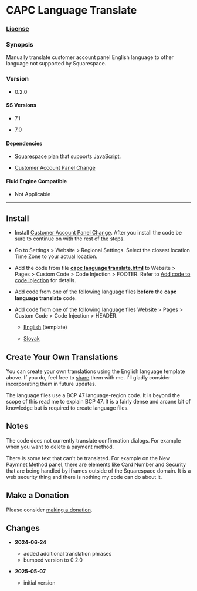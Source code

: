 # CAPC Language Translate

### [License][1]

### Synopsis

Manually translate customer account panel English language to other language not
supported by Squarespace.

### Version

  * 0.2.0

#### SS Versions

  * 7.1
  
  * 7.0

#### Dependencies

  * [Squarespace plan][2] that supports [JavaScript][3].
  
  * [Customer Account Panel Change][4]

#### Fluid Engine Compatible

  * Not Applicable

---

## Install

* Install [Customer Account Panel Change][5]. After you install the code be sure
  to continue on with the rest of the steps.
  
* Go to Settings > Website > Regional Settings. Select the closest location
  Time Zone to your actual location.
  
* Add the code from file **[capc language translate.html][6]** to Website >
  Pages > Custom Code > Code Injection > FOOTER. Refer to [Add code to code
  injection][7] for details.
  
* Add code from one of the following language files **before** the **capc
  language translate** code.
  
* Add code from one of the following language files Website >
  Pages > Custom Code > Code Injection > HEADER.
  
  * [English][8] (template)
  
  * [Slovak][9]

## Create Your Own Translations

You can create your own translations using the English language template above.
If you do, feel free to [share][10] them with me. I'll gladly consider
incorporating them in future updates.

The language files use a BCP 47 language-region code. It is beyond the scope of
this read me to explain BCP 47. It is a fairly dense and arcane bit of knowledge
but is required to create language files.

## Notes

The code does not currently translate confirmation dialogs. For example when you
want to delete a payment method.

There is some text that can't be translated. For example on the New Paymnet
Method panel, there are elements like Card Number and Security that are being
handled by iframes outside of the Squarespace domain. It is a web security thing
and there is nothing my code can do about it.

## Make a Donation

Please consider [making a donation][11].

## Changes

* **2024-06-24**

  * added additional translation phrases
  * bumped version to 0.2.0
  
* **2025-05-07**

  * initial version

[1]: https://github.com/tomsWebConsulting/twcsl/blob/main/LICENSE.txt#L1
[2]: https://www.squarespace.com/pricing
[3]: https://en.wikipedia.org/wiki/JavaScript
[4]: https://github.com/tomsWebConsulting/twcsl/tree/main/Element/Customer%20Account/Panel/Customer%20Account%20Panel%20Change
[5]: https://github.com/tomsWebConsulting/twcsl/tree/main/Element/Customer%20Account/Panel/Customer%20Account%20Panel%20Change#customer-account-panel-change
[6]: capc%20language%20translate.html#L1
[7]: https://support.squarespace.com/hc/en-us/articles/205815908-Using-code-injection#toc-add-code-to-code-injection
[8]: capc%20language%20translate%20en.html#L1
[9]: capc%20language%20translate%20sk.html#L1
[10]: mailto:tomsWebConsulting@gmail.com?subject=CAPC%20Language%20Translate&body=%3C!--%20begin%20TWC%20CAPC%20Language%20Translate%20%5B%20enter%20the%20language%20here%20replacing%20square%20brackets%20%5D%20--%3E%0A%0A%20%20%3C!--%0A%20%20%0A%20%20%20%20capc%20language%20translate%20%5B%20enter%20the%20language%20here%20replacing%20square%20brackets%20%5D%0A%20%20%20%20%0A%20%20%20%20License%20%20%20%20%20%20%20%3A%20%3C%20https%3A%2F%2Ftinyurl.com%2Fs872fb68%20%3E%0A%20%20%20%20%0A%20%20%20%20Version%20%20%20%20%20%20%20%3A%200.2.0%0A%20%20%20%20%0A%20%20%20%20SS%20Versions%20%20%20%3A%207.1%2C%207.0%0A%20%20%20%20%0A%20%20%20%20v7.1%0A%20%20%20%20Fluid%0A%20%20%20%20Engine%0A%20%20%20%20Compatible%20%20%20%20%3A%20Not%20Applicable%0A%20%20%20%20%0A%20%20%20%20Dependencies%20%20%3A%20Customer%20Account%20Panel%20Change%0A%20%20%20%20%20%20%20%20%20%20%20%20%20%20%20%20%20%20%20%20%3C%20https%3A%2F%2Ftinyurl.com%2Fmu8jpf3v%20%3E%0A%20%20%20%20%0A%20%20%20%20Copyright%20%20%20%20%20%3A%202025%20Thomas%20Creedon%0A%20%20%20%20%20%20%20%20%20%20%20%20%20%20%20%20%20%20%20%20%0A%20%20%20%20%20%20%20%20%20%20%20%20%20%20%20%20%20%20%20%20Tom's%20Web%20Consulting%20%3C%20http%3A%2F%2Fwww.tomsWeb.consulting%2F%20%3E%0A%20%20%20%20%0A%20%20%20%20--%3E%0A%20%20%20%20%0A%20%20%3Cscript%20type%3D%22application%2Fvnd.twc.capclt%2Bjson%3B%20lang%3D%5B%20enter%20BCP%2047%20language-region%20code%20here%20replacing%20square%20brackets%20%5D%22%3E%0A%20%20%0A%20%20%20%20%7B%0A%20%20%20%20%0A%20%20%20%20%20%20%2F%2F%20English%20to%20%5B%20enter%20the%20language%20here%20replacing%20square%20brackets%20%5D%0A%20%20%20%20%20%20%0A%20%20%20%20%20%20%22placeholderMap%22%20%3A%20%7B%0A%20%20%20%20%20%20%0A%20%20%20%20%20%20%20%20%22Address%201%22%20%3A%20%22%5B%20enter%20translated%20english%20phrase%20here%20between%20double%20quotes%20replacing%20square%20brackets%20%5D%22%2C%0A%20%20%20%20%20%20%20%20%0A%20%20%20%20%20%20%20%20%22Address%202%22%20%3A%20%22%5B%20enter%20translated%20english%20phrase%20here%20between%20double%20quotes%20replacing%20square%20brackets%20%5D%22%2C%0A%20%20%20%20%20%20%20%20%0A%20%20%20%20%20%20%20%20%22City%22%20%3A%20%22%5B%20enter%20translated%20english%20phrase%20here%20between%20double%20quotes%20replacing%20square%20brackets%20%5D%22%2C%0A%20%20%20%20%20%20%20%20%0A%20%20%20%20%20%20%20%20%22First%20Name%22%20%3A%20%22%5B%20enter%20translated%20english%20phrase%20here%20between%20double%20quotes%20replacing%20square%20brackets%20%5D%22%2C%0A%20%20%20%20%20%20%20%20%0A%20%20%20%20%20%20%20%20%22Last%20Name%22%20%3A%20%22%5B%20enter%20translated%20english%20phrase%20here%20between%20double%20quotes%20replacing%20square%20brackets%20%5D%22%2C%0A%20%20%20%20%20%20%20%20%0A%20%20%20%20%20%20%20%20%22Password%22%20%3A%20%22%5B%20enter%20translated%20english%20phrase%20here%20between%20double%20quotes%20replacing%20square%20brackets%20%5D%22%2C%0A%20%20%20%20%20%20%20%20%0A%20%20%20%20%20%20%20%20%22Phone%20Number%20(Optional)%22%20%3A%20%22%5B%20enter%20translated%20english%20phrase%20here%20between%20double%20quotes%20replacing%20square%20brackets%20%5D%22%2C%0A%20%20%20%20%20%20%20%20%0A%20%20%20%20%20%20%20%20%22Postal%20Code%22%20%3A%20%22%5B%20enter%20translated%20english%20phrase%20here%20between%20double%20quotes%20replacing%20square%20brackets%20%5D%22%2C%0A%20%20%20%20%20%20%20%20%0A%20%20%20%20%20%20%20%20%22Search%22%20%3A%20%22%5B%20enter%20translated%20english%20phrase%20here%20between%20double%20quotes%20replacing%20square%20brackets%20%5D%22%2C%0A%20%20%20%20%20%20%20%20%0A%20%20%20%20%20%20%20%20%22State%22%20%3A%20%22%5B%20enter%20translated%20english%20phrase%20here%20between%20double%20quotes%20replacing%20square%20brackets%20%5D%22%0A%20%20%20%20%20%20%20%20%0A%20%20%20%20%20%20%20%20%7D%2C%0A%20%20%20%20%20%20%20%20%0A%20%20%20%20%20%20%2F%2F%20note%20the%20space%20at%20the%20start%20it%20must%20be%20in%20the%20translation%0A%20%20%20%20%20%20%0A%20%20%20%20%20%20%22textEndsWithMap%22%20%3A%20%7B%0A%20%20%20%20%20%20%0A%20%20%20%20%20%20%20%20%22%20Active%20Digital%20Products%22%20%3A%20%22%5B%20enter%20translated%20english%20phrase%20here%20between%20double%20quotes%20replacing%20square%20brackets%20%5D%22%2C%0A%20%20%20%20%20%20%20%20%0A%20%20%20%20%20%20%20%20%22%20is%20completed%22%20%3A%20%22%5B%20enter%20translated%20english%20phrase%20here%20between%20double%20quotes%20replacing%20square%20brackets%20%5D%22%0A%20%20%20%20%20%20%20%20%0A%20%20%20%20%20%20%20%20%7D%2C%0A%20%20%20%20%20%20%20%20%0A%20%20%20%20%20%20%22textMap%22%20%3A%20%7B%0A%20%20%20%20%20%20%0A%20%20%20%20%20%20%20%20%22Account%20Settings%22%20%3A%20%22%5B%20enter%20translated%20english%20phrase%20here%20between%20double%20quotes%20replacing%20square%20brackets%20%5D%22%2C%0A%20%20%20%20%20%20%20%20%0A%20%20%20%20%20%20%20%20%22Account%22%20%3A%20%22%5B%20enter%20translated%20english%20phrase%20here%20between%20double%20quotes%20replacing%20square%20brackets%20%5D%22%2C%0A%20%20%20%20%20%20%20%20%0A%20%20%20%20%20%20%20%20%22Add%20New%20Address%22%20%3A%20%22%5B%20enter%20translated%20english%20phrase%20here%20between%20double%20quotes%20replacing%20square%20brackets%20%5D%22%2C%0A%20%20%20%20%20%20%20%20%0A%20%20%20%20%20%20%20%20%22Add%20New%20Payment%20Method%22%20%3A%20%22%5B%20enter%20translated%20english%20phrase%20here%20between%20double%20quotes%20replacing%20square%20brackets%20%5D%22%2C%0A%20%20%20%20%20%20%20%20%0A%20%20%20%20%20%20%20%20%22Address%201%22%20%3A%20%22%5B%20enter%20translated%20english%20phrase%20here%20between%20double%20quotes%20replacing%20square%20brackets%20%5D%22%2C%0A%20%20%20%20%20%20%20%20%0A%20%20%20%20%20%20%20%20%22Address%202%22%20%3A%20%22%5B%20enter%20translated%20english%20phrase%20here%20between%20double%20quotes%20replacing%20square%20brackets%20%5D%22%2C%0A%20%20%20%20%20%20%20%20%0A%20%20%20%20%20%20%20%20%22Address%22%20%3A%20%22%5B%20enter%20translated%20english%20phrase%20here%20between%20double%20quotes%20replacing%20square%20brackets%20%5D%22%2C%0A%20%20%20%20%20%20%20%20%0A%20%20%20%20%20%20%20%20%22Addresses%22%20%3A%20%22%5B%20enter%20translated%20english%20phrase%20here%20between%20double%20quotes%20replacing%20square%20brackets%20%5D%22%2C%0A%20%20%20%20%20%20%20%20%0A%20%20%20%20%20%20%20%20%22Back%22%20%3A%20%22%5B%20enter%20translated%20english%20phrase%20here%20between%20double%20quotes%20replacing%20square%20brackets%20%5D%22%2C%0A%20%20%20%20%20%20%20%20%0A%20%20%20%20%20%20%20%20%22Billing%20Address%22%20%3A%20%22%5B%20enter%20translated%20english%20phrase%20here%20between%20double%20quotes%20replacing%20square%20brackets%20%5D%22%2C%0A%20%20%20%20%20%20%20%20%0A%20%20%20%20%20%20%20%20%22Card%20Details%22%20%3A%20%22%5B%20enter%20translated%20english%20phrase%20here%20between%20double%20quotes%20replacing%20square%20brackets%20%5D%22%2C%0A%20%20%20%20%20%20%20%20%0A%20%20%20%20%20%20%20%20%22Card%20Number%22%20%3A%20%22%5B%20enter%20translated%20english%20phrase%20here%20between%20double%20quotes%20replacing%20square%20brackets%20%5D%22%2C%0A%20%20%20%20%20%20%20%20%0A%20%20%20%20%20%20%20%20%22City%22%20%3A%20%22%5B%20enter%20translated%20english%20phrase%20here%20between%20double%20quotes%20replacing%20square%20brackets%20%5D%22%2C%0A%20%20%20%20%20%20%20%20%0A%20%20%20%20%20%20%20%20%22Close%22%20%3A%20%22%5B%20enter%20translated%20english%20phrase%20here%20between%20double%20quotes%20replacing%20square%20brackets%20%5D%22%2C%0A%20%20%20%20%20%20%20%20%0A%20%20%20%20%20%20%20%20%22Completed%22%20%3A%20%22%5B%20enter%20translated%20english%20phrase%20here%20between%20double%20quotes%20replacing%20square%20brackets%20%5D%22%2C%0A%20%20%20%20%20%20%20%20%0A%20%20%20%20%20%20%20%20%22Confirm%20New%22%20%3A%20%22%5B%20enter%20translated%20english%20phrase%20here%20between%20double%20quotes%20replacing%20square%20brackets%20%5D%22%2C%0A%20%20%20%20%20%20%20%20%0A%20%20%20%20%20%20%20%20%22Country%22%20%3A%20%22%5B%20enter%20translated%20english%20phrase%20here%20between%20double%20quotes%20replacing%20square%20brackets%20%5D%22%2C%0A%20%20%20%20%20%20%20%20%0A%20%20%20%20%20%20%20%20%22Current%22%20%3A%20%22%5B%20enter%20translated%20english%20phrase%20here%20between%20double%20quotes%20replacing%20square%20brackets%20%5D%22%2C%0A%20%20%20%20%20%20%20%20%0A%20%20%20%20%20%20%20%20%22Default%22%20%3A%20%22%5B%20enter%20translated%20english%20phrase%20here%20between%20double%20quotes%20replacing%20square%20brackets%20%5D%22%2C%0A%20%20%20%20%20%20%20%20%0A%20%20%20%20%20%20%20%20%22Delete%20Address%22%20%3A%20%22%5B%20enter%20translated%20english%20phrase%20here%20between%20double%20quotes%20replacing%20square%20brackets%20%5D%22%2C%0A%20%20%20%20%20%20%20%20%0A%20%20%20%20%20%20%20%20%22Delete%20Payment%20Method%22%20%3A%20%22%5B%20enter%20translated%20english%20phrase%20here%20between%20double%20quotes%20replacing%20square%20brackets%20%5D%22%2C%0A%20%20%20%20%20%20%20%20%0A%20%20%20%20%20%20%20%20%22Digital%20Products%22%20%3A%20%22%5B%20enter%20translated%20english%20phrase%20here%20between%20double%20quotes%20replacing%20square%20brackets%20%5D%22%2C%0A%20%20%20%20%20%20%20%20%0A%20%20%20%20%20%20%20%20%22Download%20item%22%20%3A%20%22%5B%20enter%20translated%20english%20phrase%20here%20between%20double%20quotes%20replacing%20square%20brackets%20%5D%22%2C%0A%20%20%20%20%20%20%20%20%0A%20%20%20%20%20%20%20%20%22Expiration%20Date%22%20%3A%20%22%5B%20enter%20translated%20english%20phrase%20here%20between%20double%20quotes%20replacing%20square%20brackets%20%5D%22%2C%0A%20%20%20%20%20%20%20%20%0A%20%20%20%20%20%20%20%20%22First%20Name%22%20%3A%20%22%5B%20enter%20translated%20english%20phrase%20here%20between%20double%20quotes%20replacing%20square%20brackets%20%5D%22%2C%0A%20%20%20%20%20%20%20%20%0A%20%20%20%20%20%20%20%20%22First%22%20%3A%20%22%5B%20enter%20translated%20english%20phrase%20here%20between%20double%20quotes%20replacing%20square%20brackets%20%5D%22%2C%0A%20%20%20%20%20%20%20%20%0A%20%20%20%20%20%20%20%20%22Items%22%20%3A%20%22%5B%20enter%20translated%20english%20phrase%20here%20between%20double%20quotes%20replacing%20square%20brackets%20%5D%22%2C%0A%20%20%20%20%20%20%20%20%0A%20%20%20%20%20%20%20%20%22Last%20Name%22%20%3A%20%22%5B%20enter%20translated%20english%20phrase%20here%20between%20double%20quotes%20replacing%20square%20brackets%20%5D%22%2C%0A%20%20%20%20%20%20%20%20%0A%20%20%20%20%20%20%20%20%22Last%22%20%3A%20%22%5B%20enter%20translated%20english%20phrase%20here%20between%20double%20quotes%20replacing%20square%20brackets%20%5D%22%2C%0A%20%20%20%20%20%20%20%20%0A%20%20%20%20%20%20%20%20%22Name%22%20%3A%20%22%5B%20enter%20translated%20english%20phrase%20here%20between%20double%20quotes%20replacing%20square%20brackets%20%5D%22%2C%0A%20%20%20%20%20%20%20%20%0A%20%20%20%20%20%20%20%20%22New%22%20%3A%20%22%5B%20enter%20translated%20english%20phrase%20here%20between%20double%20quotes%20replacing%20square%20brackets%20%5D%22%2C%0A%20%20%20%20%20%20%20%20%0A%20%20%20%20%20%20%20%20%22New%20Address%22%20%3A%20%22%5B%20enter%20translated%20english%20phrase%20here%20between%20double%20quotes%20replacing%20square%20brackets%20%5D%22%2C%0A%20%20%20%20%20%20%20%20%0A%20%20%20%20%20%20%20%20%22New%20Payment%20Method%22%20%3A%20%22%5B%20enter%20translated%20english%20phrase%20here%20between%20double%20quotes%20replacing%20square%20brackets%20%5D%22%2C%0A%20%20%20%20%20%20%20%20%0A%20%20%20%20%20%20%20%20%22No%20orders%20yet%22%20%3A%20%22%5B%20enter%20translated%20english%20phrase%20here%20between%20double%20quotes%20replacing%20square%20brackets%20%5D%22%2C%0A%20%20%20%20%20%20%20%20%0A%20%20%20%20%20%20%20%20%22No%20saved%20addresses%22%20%3A%20%22%5B%20enter%20translated%20english%20phrase%20here%20between%20double%20quotes%20replacing%20square%20brackets%20%5D%22%2C%0A%20%20%20%20%20%20%20%20%0A%20%20%20%20%20%20%20%20%22No%20saved%20payments%22%20%3A%20%22%5B%20enter%20translated%20english%20phrase%20here%20between%20double%20quotes%20replacing%20square%20brackets%20%5D%22%2C%0A%20%20%20%20%20%20%20%20%0A%20%20%20%20%20%20%20%20%22None%22%20%3A%20%22%5B%20enter%20translated%20english%20phrase%20here%20between%20double%20quotes%20replacing%20square%20brackets%20%5D%22%2C%0A%20%20%20%20%20%20%20%20%0A%20%20%20%20%20%20%20%20%22Order%20Date%22%20%3A%20%22%5B%20enter%20translated%20english%20phrase%20here%20between%20double%20quotes%20replacing%20square%20brackets%20%5D%22%2C%0A%20%20%20%20%20%20%20%20%0A%20%20%20%20%20%20%20%20%22Orders%22%20%3A%20%22%5B%20enter%20translated%20english%20phrase%20here%20between%20double%20quotes%20replacing%20square%20brackets%20%5D%22%2C%0A%20%20%20%20%20%20%20%20%0A%20%20%20%20%20%20%20%20%22Other%22%20%3A%20%22%5B%20enter%20translated%20english%20phrase%20here%20between%20double%20quotes%20replacing%20square%20brackets%20%5D%22%2C%0A%20%20%20%20%20%20%20%20%0A%20%20%20%20%20%20%20%20%22Pages%22%20%3A%20%22%5B%20enter%20translated%20english%20phrase%20here%20between%20double%20quotes%20replacing%20square%20brackets%20%5D%22%2C%0A%20%20%20%20%20%20%20%20%0A%20%20%20%20%20%20%20%20%22Password%22%20%3A%20%22%5B%20enter%20translated%20english%20phrase%20here%20between%20double%20quotes%20replacing%20square%20brackets%20%5D%22%2C%0A%20%20%20%20%20%20%20%20%0A%20%20%20%20%20%20%20%20%22Payment%20Method%22%20%3A%20%22%5B%20enter%20translated%20english%20phrase%20here%20between%20double%20quotes%20replacing%20square%20brackets%20%5D%22%2C%0A%20%20%20%20%20%20%20%20%0A%20%20%20%20%20%20%20%20%22Payment%22%20%3A%20%22%5B%20enter%20translated%20english%20phrase%20here%20between%20double%20quotes%20replacing%20square%20brackets%20%5D%22%2C%0A%20%20%20%20%20%20%20%20%0A%20%20%20%20%20%20%20%20%22Pending%22%20%3A%20%22%5B%20enter%20translated%20english%20phrase%20here%20between%20double%20quotes%20replacing%20square%20brackets%20%5D%22%2C%0A%20%20%20%20%20%20%20%20%0A%20%20%20%20%20%20%20%20%22Phone%20Number%20(Optional)%22%20%3A%20%22%5B%20enter%20translated%20english%20phrase%20here%20between%20double%20quotes%20replacing%20square%20brackets%20%5D%22%2C%0A%20%20%20%20%20%20%20%20%0A%20%20%20%20%20%20%20%20%22Phone%20Number%22%20%3A%20%22%5B%20enter%20translated%20english%20phrase%20here%20between%20double%20quotes%20replacing%20square%20brackets%20%5D%22%2C%0A%20%20%20%20%20%20%20%20%0A%20%20%20%20%20%20%20%20%22Postal%20Code%22%20%3A%20%22%5B%20enter%20translated%20english%20phrase%20here%20between%20double%20quotes%20replacing%20square%20brackets%20%5D%22%2C%0A%20%20%20%20%20%20%20%20%0A%20%20%20%20%20%20%20%20%22Profile%22%20%3A%20%22%5B%20enter%20translated%20english%20phrase%20here%20between%20double%20quotes%20replacing%20square%20brackets%20%5D%22%2C%0A%20%20%20%20%20%20%20%20%0A%20%20%20%20%20%20%20%20%22Set%20As%20Default%22%20%3A%20%22%5B%20enter%20translated%20english%20phrase%20here%20between%20double%20quotes%20replacing%20square%20brackets%20%5D%22%2C%0A%20%20%20%20%20%20%20%20%0A%20%20%20%20%20%20%20%20%22Shipping%20Address%22%20%3A%20%22%5B%20enter%20translated%20english%20phrase%20here%20between%20double%20quotes%20replacing%20square%20brackets%20%5D%22%2C%0A%20%20%20%20%20%20%20%20%0A%20%20%20%20%20%20%20%20%22Shipping%20Option%22%20%3A%20%22%5B%20enter%20translated%20english%20phrase%20here%20between%20double%20quotes%20replacing%20square%20brackets%20%5D%22%2C%0A%20%20%20%20%20%20%20%20%0A%20%20%20%20%20%20%20%20%22Shipping%22%20%3A%20%22%5B%20enter%20translated%20english%20phrase%20here%20between%20double%20quotes%20replacing%20square%20brackets%20%5D%22%2C%0A%20%20%20%20%20%20%20%20%0A%20%20%20%20%20%20%20%20%22Sign%20out%22%20%3A%20%22%5B%20enter%20translated%20english%20phrase%20here%20between%20double%20quotes%20replacing%20square%20brackets%20%5D%22%2C%0A%20%20%20%20%20%20%20%20%0A%20%20%20%20%20%20%20%20%22State%22%20%3A%20%22%5B%20enter%20translated%20english%20phrase%20here%20between%20double%20quotes%20replacing%20square%20brackets%20%5D%22%2C%0A%20%20%20%20%20%20%20%20%0A%20%20%20%20%20%20%20%20%22Status%22%20%3A%20%22%5B%20enter%20translated%20english%20phrase%20here%20between%20double%20quotes%20replacing%20square%20brackets%20%5D%22%2C%0A%20%20%20%20%20%20%20%20%0A%20%20%20%20%20%20%20%20%22Subtotal%22%20%3A%20%22%5B%20enter%20translated%20english%20phrase%20here%20between%20double%20quotes%20replacing%20square%20brackets%20%5D%22%2C%0A%20%20%20%20%20%20%20%20%0A%20%20%20%20%20%20%20%20%22Summary%22%20%3A%20%22%5B%20enter%20translated%20english%20phrase%20here%20between%20double%20quotes%20replacing%20square%20brackets%20%5D%22%2C%0A%20%20%20%20%20%20%20%20%0A%20%20%20%20%20%20%20%20%22Tax%22%20%3A%20%22%5B%20enter%20translated%20english%20phrase%20here%20between%20double%20quotes%20replacing%20square%20brackets%20%5D%22%2C%0A%20%20%20%20%20%20%20%20%0A%20%20%20%20%20%20%20%20%22Total%22%20%3A%20%22%5B%20enter%20translated%20english%20phrase%20here%20between%20double%20quotes%20replacing%20square%20brackets%20%5D%22%2C%0A%20%20%20%20%20%20%20%20%0A%20%20%20%20%20%20%20%20%22Update%20Password%22%20%3A%20%22%5B%20enter%20translated%20english%20phrase%20here%20between%20double%20quotes%20replacing%20square%20brackets%20%5D%22%2C%0A%20%20%20%20%20%20%20%20%0A%20%20%20%20%20%20%20%20%22Videos%22%20%3A%20%22%5B%20enter%20translated%20english%20phrase%20here%20between%20double%20quotes%20replacing%20square%20brackets%20%5D%22%2C%0A%20%20%20%20%20%20%20%20%0A%20%20%20%20%20%20%20%20%22View%22%20%3A%20%22%5B%20enter%20translated%20english%20phrase%20here%20between%20double%20quotes%20replacing%20square%20brackets%20%5D%22%2C%0A%20%20%20%20%20%20%20%20%0A%20%20%20%20%20%20%20%20%22You%20have%20no%20orders%20yet%22%20%3A%20%22%5B%20enter%20translated%20english%20phrase%20here%20between%20double%20quotes%20replacing%20square%20brackets%20%5D%22%2C%0A%20%20%20%20%20%20%20%20%0A%20%20%20%20%20%20%20%20%22ZIP%20Code%22%20%3A%20%22%5B%20enter%20translated%20english%20phrase%20here%20between%20double%20quotes%20replacing%20square%20brackets%20%5D%22%0A%20%20%20%20%20%20%20%20%0A%20%20%20%20%20%20%20%20%7D%2C%0A%20%20%20%20%20%20%20%20%0A%20%20%20%20%20%20%2F%2F%20note%20the%20space%20at%20the%20end%2C%20when%20present%2C%20it%20must%20be%20in%20the%20translation%0A%20%20%20%20%20%20%0A%20%20%20%20%20%20%22textStartsWithMap%22%20%3A%20%7B%0A%20%20%20%20%20%20%0A%20%20%20%20%20%20%20%20%22Hi%2C%20%22%20%3A%20%22%5B%20enter%20translated%20english%20phrase%20here%20between%20double%20quotes%20replacing%20square%20brackets%20%5D%22%2C%0A%20%20%20%20%20%20%20%20%0A%20%20%20%20%20%20%20%20%22Last%20order%20%22%20%3A%20%22%5B%20enter%20translated%20english%20phrase%20here%20between%20double%20quotes%20replacing%20square%20brackets%20%5D%22%2C%0A%20%20%20%20%20%20%20%20%0A%20%20%20%20%20%20%20%20%22Order%23%22%20%3A%20%22%5B%20enter%20translated%20english%20phrase%20here%20between%20double%20quotes%20replacing%20square%20brackets%20%5D%22%2C%0A%20%20%20%20%20%20%20%20%0A%20%20%20%20%20%20%20%20%22Order%20%23%22%20%3A%20%22%5B%20enter%20translated%20english%20phrase%20here%20between%20double%20quotes%20replacing%20square%20brackets%20%5D%22%2C%0A%20%20%20%20%20%20%20%20%0A%20%20%20%20%20%20%20%20%22Qty%3A%20%22%20%3A%20%22%5B%20enter%20translated%20english%20phrase%20here%20between%20double%20quotes%20replacing%20square%20brackets%20%5D%22%0A%20%20%20%20%20%20%20%20%0A%20%20%20%20%20%20%20%20%7D%0A%20%20%20%20%20%20%20%20%0A%20%20%20%20%20%20%7D%0A%20%20%20%20%20%20%0A%20%20%20%20%3C%2Fscript%3E%0A%20%20%20%20%0A%20%20%3C!--%20end%20TWC%20CAPC%20Language%20Translate%20%5B%20enter%20the%20language%20here%20replacing%20square%20brackets%20%5D%20--%3E%0A
[11]: https://github.com/tomsWebConsulting/twcsl#make-a-donation
